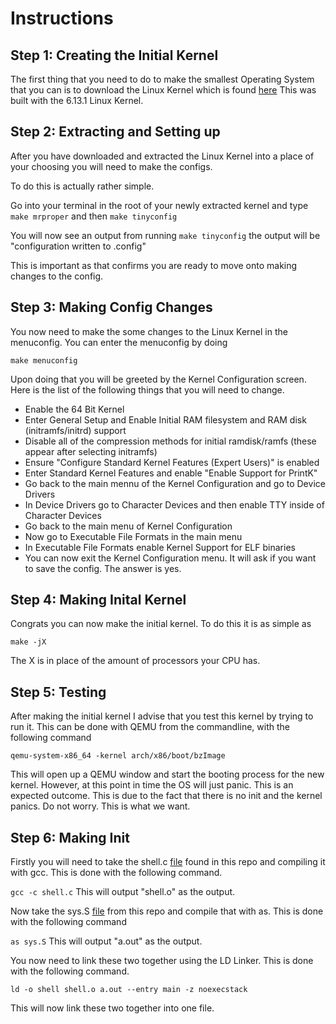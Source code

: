 # Instructions

## Step 1: Creating the Initial Kernel
The first thing that you need to do to make the smallest Operating System that you can is to download the Linux Kernel which is found [here](https://www.kernel.org/)
This was built with the 6.13.1 Linux Kernel.

## Step 2: Extracting and Setting up
After you have downloaded and extracted the Linux Kernel into a place of your choosing you will need to make the configs.

To do this is actually rather simple.

Go into your terminal in the root of your newly extracted kernel and type ```make mrproper``` and then ```make tinyconfig```

You will now see an output from running ```make tinyconfig``` the output will be "configuration written to .config"

This is important as that confirms you are ready to move onto making changes to the config.

## Step 3: Making Config Changes

You now need to make the some changes to the Linux Kernel in the menuconfig. You can enter the menuconfig by doing

```make menuconfig```

Upon doing that you will be greeted by the Kernel Configuration screen. Here is the list of the following things that you will need to change.

- Enable the 64 Bit Kernel
- Enter General Setup and Enable Initial RAM filesystem and RAM disk (initramfs/initrd) support
- Disable all of the compression methods for initial ramdisk/ramfs (these appear after selecting initramfs)
- Ensure "Configure Standard Kernel Features (Expert Users)" is enabled
- Enter Standard Kernel Features and enable "Enable Support for PrintK"
- Go back to the main mennu of the Kernel Configuration and go to Device Drivers
- In Device Drivers go to Character Devices and then enable TTY inside of Character Devices
- Go back to the main menu of Kernel Configuration
- Now go to Executable File Formats in the main menu
- In Executable File Formats enable Kernel Support for ELF binaries
- You can now exit the Kernel Configuration menu. It will ask if you want to save the config. The answer is yes.

## Step 4: Making Inital Kernel

Congrats you can now make the initial kernel. To do this it is as simple as

``` make -jX ```

The X is in place of the amount of processors your CPU has.


## Step 5: Testing

After making the initial kernel I advise that you test this kernel by trying to run it. This can be done with QEMU from the commandline,
with the following command

``` qemu-system-x86_64 -kernel arch/x86/boot/bzImage ```

This will open up a QEMU window and start the booting process for the new kernel. However, at this point in time the OS will just panic.
This is an expected outcome. This is due to the fact that there is no init and the kernel panics. Do not worry. This is what we want.

## Step 6: Making Init

Firstly you will need to take the shell.c [file](shell.c) found in this repo and compiling it with gcc. This is done with the following command.

```gcc -c shell.c```
This will output "shell.o" as the output.

Now take the sys.S [file](sys.S) from this repo and compile that with as. This is done with the following command

```as sys.S```
This will output "a.out" as the output.


You now need to link these two together using the LD Linker. This is done with the following command.

```ld -o shell shell.o a.out --entry main -z noexecstack```

This will now link these two together into one file.
